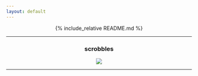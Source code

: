```yaml
---
layout: default
---
```


<div align="center">

{% include_relative README.md %}
</div>

--------------
<h3 align=center> scrobbles </h3>

<p align="center">
  <a href="https://last.fm/user/xkiv">
    <img src="https://lastfm-recently-played.vercel.app/api?user=xkiv" />
  </a>
</p>

--------------